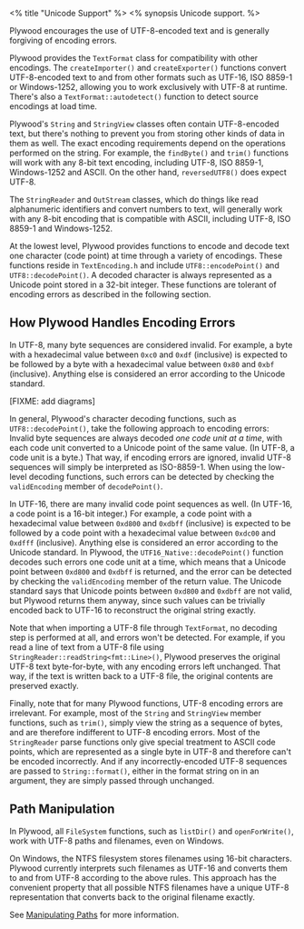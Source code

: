 <% title "Unicode Support" %>
<% synopsis 
Unicode support.
%>

Plywood encourages the use of UTF-8-encoded text and is generally forgiving of encoding errors.

Plywood provides the `TextFormat` class for compatibility with other encodings. The `createImporter()` and `createExporter()` functions convert UTF-8-encoded text to and from other formats such as UTF-16, ISO 8859-1 or Windows-1252, allowing you to work exclusively with UTF-8 at runtime. There's also a `TextFormat::autodetect()` function to detect source encodings at load time.

Plywood's `String` and `StringView` classes often contain UTF-8-encoded text, but there's nothing to prevent you from storing other kinds of data in them as well. The exact encoding requirements depend on the operations performed on the string. For example, the `findByte()` and `trim()` functions will work with any 8-bit text encoding, including UTF-8, ISO 8859-1, Windows-1252 and ASCII. On the other hand, `reversedUTF8()` does expect UTF-8.

The `StringReader` and `OutStream` classes, which do things like read alphanumeric identifiers and convert numbers to text, will generally work with any 8-bit encoding that is compatible with ASCII, including UTF-8, ISO 8859-1 and Windows-1252.

At the lowest level, Plywood provides functions to encode and decode text one character (code point) at time through a variety of encodings. These functions reside in `TextEncoding.h` and include `UTF8::encodePoint()` and `UTF8::decodePoint()`. A decoded character is always represented as a Unicode point stored in a 32-bit integer. These functions are tolerant of encoding errors as described in the following section.

## How Plywood Handles Encoding Errors

In UTF-8, many byte sequences are considered invalid. For example, a byte with a hexadecimal value between `0xc0` and `0xdf` (inclusive) is expected to be followed by a byte with a hexadecimal value between `0x80` and `0xbf` (inclusive). Anything else is considered an error according to the Unicode standard.

[FIXME: add diagrams]

In general, Plywood's character decoding functions, such as `UTF8::decodePoint()`, take the following approach to encoding errors: Invalid byte sequences are always decoded _one code unit at a time_, with each code unit converted to a Unicode point of the same value. (In UTF-8, a code unit is a byte.) That way, if encoding errors are ignored, invalid UTF-8 sequences will simply be interpreted as ISO-8859-1. When using the low-level decoding functions, such errors can be detected by checking the `validEncoding` member of `decodePoint()`. 

In UTF-16, there are many invalid code point sequences as well. (In UTF-16, a code point is a 16-bit integer.) For example, a code point with a hexadecimal value between `0xd800` and `0xdbff` (inclusive) is expected to be followed by a code point with a hexadecimal value between `0xdc00` and `0xdfff` (inclusive). Anything else is considered an error according to the Unicode standard. In Plywood, the `UTF16_Native::decodePoint()` function decodes such errors one code unit at a time, which means that a Unicode point between `0xd800` and `0xdbff` is returned, and the error can be detected by checking the `validEncoding` member of the return value. The Unicode standard says that Unicode points between `0xd800` and `0xdbff` are not valid, but Plywood returns them anyway, since such values can be trivially encoded back to UTF-16 to reconstruct the original string exactly.

Note that when importing a UTF-8 file through `TextFormat`, no decoding step is performed at all, and errors won't be detected. For example, if you read a line of text from a UTF-8 file using `StringReader::readString<fmt::Line>()`, Plywood preserves the original UTF-8 text byte-for-byte, with any encoding errors left unchanged. That way, if the text is written back to a UTF-8 file, the original contents are preserved exactly.

Finally, note that for many Plywood functions, UTF-8 encoding errors are irrelevant. For example, most of the `String` and `StringView` member functions, such as `trim()`, simply view the string as a sequence of bytes, and are therefore indifferent to UTF-8 encoding errors. Most of the `StringReader` parse functions only give special treatment to ASCII code points, which are represented as a single byte in UTF-8 and therefore can't be encoded incorrectly. And if any incorrectly-encoded UTF-8 sequences are passed to `String::format()`, either in the format string on in an argument, they are simply passed through unchanged.

## Path Manipulation

In Plywood, all `FileSystem` functions, such as `listDir()` and `openForWrite()`, work with UTF-8 paths and filenames, even on Windows.

On Windows, the NTFS filesystem stores filenames using 16-bit characters. Plywood currently interprets such filenames as UTF-16 and converts them to and from UTF-8 according to the above rules. This approach has the convenient property that all possible NTFS filenames have a unique UTF-8 representation that converts back to the original filename exactly.

See [Manipulating Paths](ManipulatingPaths) for more information.

